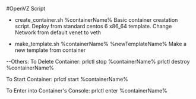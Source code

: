 #OpenVZ Script

- create_container.sh %containerName%
	Basic container creatation script. 
	Deploy from standard centos 6 x86_64 template.
	Change Network from default venet to veth 

- make_template.sh %containerName% %newTemplateName%
	Make a new template from container

--Others:
To Delete Container:
	prlctl stop %containerName%
	prlctl destroy %containerName%

To Start Container:
	prlctl start %containerName%

To Enter into Container's Console:
	prlctl enter %containerName%